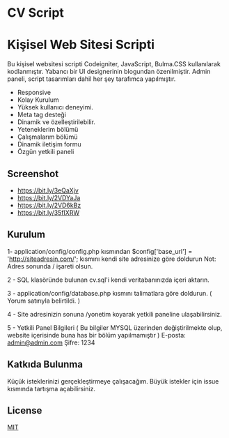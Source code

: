 # CV Script
# Kişisel Web Sitesi Scripti

Bu kişisel websitesi scripti  Codeigniter, JavaScript, Bulma.CSS kullanılarak kodlanmıştır. Yabancı bir UI designerinin blogundan özenilmiştir. Admin paneli, script tasarımları dahil her şey tarafımca yapılmıştır.

- Responsive
- Kolay Kurulum
- Yüksek kullanıcı deneyimi.
- Meta tag desteği
- Dinamik ve özelleştirilebilir.
- Yeteneklerim bölümü
- Çalışmalarım bölümü
- Dinamik iletişim formu
- Özgün yetkili paneli


## Screenshot
- https://bit.ly/3eQaXjv
- https://bit.ly/2VDYaJa
- https://bit.ly/2VD6kBz
- https://bit.ly/35fIXRW

## Kurulum

1- application/config/config.php kısmından $config['base_url'] = 'http://siteadresin.com/'; kısmını kendi site adresinize göre doldurun Not: Adres sonunda / işareti olsun.

2 - SQL klasöründe bulunan cv.sql'i kendi veritabanınızda içeri aktarın.

3 - application/config/database.php kısmını talimatlara göre doldurun. ( Yorum satırıyla belirtildi. )

4 - Site adresinizin sonuna /yonetim koyarak yetkili paneline ulaşabilirsiniz.

5 - Yetkili Panel Bilgileri ( Bu bilgiler MYSQL üzerinden değiştirilmekte olup, website içerisinde buna has bir bölüm yapılmamıştır )
E-posta: admin@admin.com
Şifre: 1234 


## Katkıda Bulunma
Küçük isteklerinizi gerçekleştirmeye çalışacağım. Büyük istekler için issue kısmında tartışma açabilirsiniz.

## License
[MIT](https://choosealicense.com/licenses/mit/)

